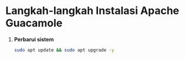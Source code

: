 # Langkah-langkah Instalasi Apache Guacamole

1. **Perbarui sistem**
   ```bash
   sudo apt update && sudo apt upgrade -y
